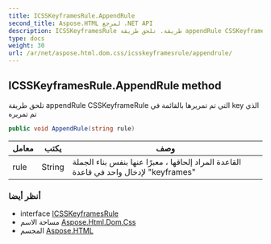 ```yaml
---
title: ICSSKeyframesRule.AppendRule
second_title: Aspose.HTML لمرجع .NET API
description: ICSSKeyframesRule طريقة. تلحق طريقة appendRule CSSKeyframeRule التي تم تمريرها بالقائمة في key الذي تم تمريره
type: docs
weight: 30
url: /ar/net/aspose.html.dom.css/icsskeyframesrule/appendrule/
---
```

## ICSSKeyframesRule.AppendRule method

تلحق طريقة appendRule CSSKeyframeRule التي تم تمريرها بالقائمة في key الذي تم تمريره

```csharp
public void AppendRule(string rule)
```

| معامل | يكتب | وصف |
| --- | --- | --- |
| rule | String | القاعدة المراد إلحاقها ، معبرًا عنها بنفس بناء الجملة لإدخال واحد في قاعدة "keyframes" |

### أنظر أيضا

* interface [ICSSKeyframesRule](../)
* مساحة الاسم [Aspose.Html.Dom.Css](../../icsskeyframesrule/)
* المجسم [Aspose.HTML](../../../)


